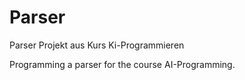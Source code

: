 # Parser
Parser Projekt aus Kurs Ki-Programmieren

Programming a parser for the course AI-Programming.
